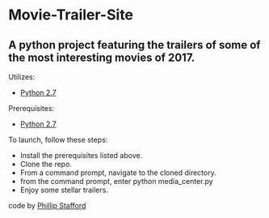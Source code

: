 # Movie-Trailer-Site
## A python project featuring the trailers of some of the most interesting movies of 2017.


Utilizes:
* [Python 2.7](https://www.python.org/)


Prerequisites:
* [Python 2.7](https://www.python.org/)

To launch, follow these steps:
* Install the prerequisites listed above.
* Clone the repo.
* From a command prompt, navigate to the cloned directory.
* from the command prompt, enter python media_center.py
* Enjoy some stellar trailers.


code by [Phillip Stafford](http://philliprstafford.com)